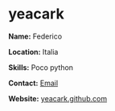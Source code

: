 # yeacark

**Name:** Federico

**Location:** Italia

**Skills:** Poco python

**Contact:** [Email](mailto:fedixino@gmail.com)

**Website:** [yeacark.github.com](https://yeacark.github.com)
